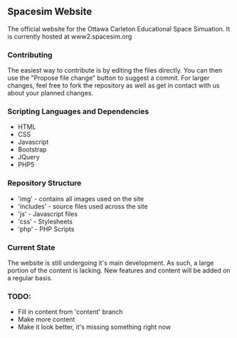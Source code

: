 ## Spacesim Website

The official website for the Ottawa Carleton Educational Space Simuation. It is currently hosted at www2.spacesim.org

### Contributing

The easiest way to contribute is by editing the files directly. You can then use the "Propose file change" button to suggest a commit. For larger changes, feel free to fork the repository as well as get in contact with us about your planned changes.

### Scripting Languages and Dependencies
  - HTML
  - CSS
  - Javascript
  - Bootstrap
  - JQuery
  - PHP5

### Repository Structure

  - 'img' - contains all images used on the site
  - 'includes' - source files used across the site
  - 'js' - Javascript files
  - 'css' - Stylesheets
  - 'php' - PHP Scripts

### Current State

 The website is still undergoing it's main development. As such, a large portion of the content is lacking. New features and content will be added on a regular basis.

### TODO:

  - Fill in content from 'content' branch
  - Make more content
  - Make it look better, it's missing something right now